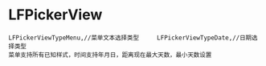 # LFPickerView
    LFPickerViewTypeMenu,//菜单文本选择类型     LFPickerViewTypeDate,//日期选择类型
    菜单支持所有已知样式，时间支持年月日，距离现在最大天数，最小天数设置
